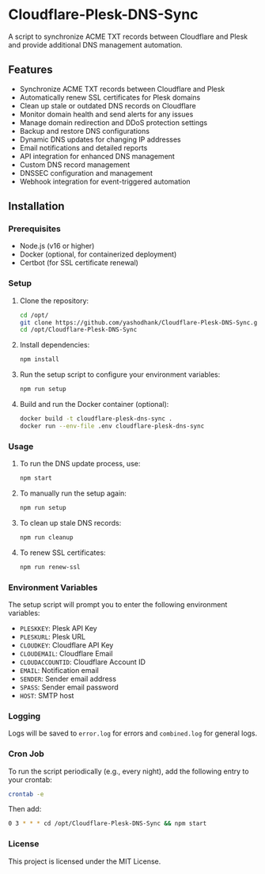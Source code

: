 # Cloudflare-Plesk-DNS-Sync

A script to synchronize ACME TXT records between Cloudflare and Plesk and provide additional DNS management automation.

## Features

- Synchronize ACME TXT records between Cloudflare and Plesk
- Automatically renew SSL certificates for Plesk domains
- Clean up stale or outdated DNS records on Cloudflare
- Monitor domain health and send alerts for any issues
- Manage domain redirection and DDoS protection settings
- Backup and restore DNS configurations
- Dynamic DNS updates for changing IP addresses
- Email notifications and detailed reports
- API integration for enhanced DNS management
- Custom DNS record management
- DNSSEC configuration and management
- Webhook integration for event-triggered automation

## Installation

### Prerequisites

- Node.js (v16 or higher)
- Docker (optional, for containerized deployment)
- Certbot (for SSL certificate renewal)

### Setup

1. Clone the repository:
   ```sh
   cd /opt/
   git clone https://github.com/yashodhank/Cloudflare-Plesk-DNS-Sync.git 
   cd /opt/Cloudflare-Plesk-DNS-Sync
   ```

2. Install dependencies:
   ```sh
   npm install
   ```

3. Run the setup script to configure your environment variables:
   ```sh
   npm run setup
   ```

4. Build and run the Docker container (optional):
   ```sh
   docker build -t cloudflare-plesk-dns-sync .
   docker run --env-file .env cloudflare-plesk-dns-sync
   ```

### Usage

1. To run the DNS update process, use:
   ```sh
   npm start
   ```

2. To manually run the setup again:
   ```sh
   npm run setup
   ```

3. To clean up stale DNS records:
   ```sh
   npm run cleanup
   ```

4. To renew SSL certificates:
   ```sh
   npm run renew-ssl
   ```

### Environment Variables

The setup script will prompt you to enter the following environment variables:

- `PLESKKEY`: Plesk API Key
- `PLESKURL`: Plesk URL
- `CLOUDKEY`: Cloudflare API Key
- `CLOUDEMAIL`: Cloudflare Email
- `CLOUDACCOUNTID`: Cloudflare Account ID
- `EMAIL`: Notification email
- `SENDER`: Sender email address
- `SPASS`: Sender email password
- `HOST`: SMTP host

### Logging

Logs will be saved to `error.log` for errors and `combined.log` for general logs.

### Cron Job

To run the script periodically (e.g., every night), add the following entry to your crontab:
```sh
crontab -e
```
Then add:
```sh
0 3 * * * cd /opt/Cloudflare-Plesk-DNS-Sync && npm start
```

### License

This project is licensed under the MIT License.
